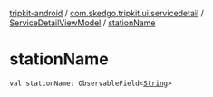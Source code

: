 [tripkit-android](../../index.md) / [com.skedgo.tripkit.ui.servicedetail](../index.md) / [ServiceDetailViewModel](index.md) / [stationName](./station-name.md)

# stationName

`val stationName: ObservableField<`[`String`](https://kotlinlang.org/api/latest/jvm/stdlib/kotlin/-string/index.html)`>`